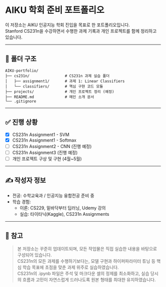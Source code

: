# AIKU 학회 준비 포트폴리오

이 저장소는 AIKU 인공지능 학회 진입을 목표로 한 포트폴리오입니다.  
Stanford CS231n을 수강하면서 수행한 과제 기록과 개인 프로젝트를 함께 정리하고 있습니다.

---

## 📁 폴더 구조

<pre><code>AIKU-portfolio/
├── cs231n/                # CS231n 과제 실습 폴더
│   ├── assignment1/       # 과제 1: Linear Classifiers
│   └── classifiers/       # 핵심 구현 코드 모듈
├── projects/              # 개인 프로젝트 정리 (예정)
├── README.md              # 메인 소개 문서
└── .gitignore
</code></pre>  

---

## ✅ 진행 상황

- [x] CS231n Assignment1 - SVM  
- [x] CS231n Assignment1 - Softmax  
- [ ] CS231n Assignment2 - CNN (진행 예정)  
- [ ] CS231n Assignment3       (진행 예정)  
- [ ] 개인 프로젝트 구상 및 구현 (4월~5월)  

---

## ✍️ 작성자 정보

- 전공: 수학교육과 / 인공지능 융합전공 준비 중
- 학습 경험:
  - 이론: CS229, 밑바닥부터 딥러닝, Udemy 강의
  - 실습: 타이타닉(Kaggle), CS231n Assignments

---

## 📝 참고

> 본 저장소는 꾸준히 업데이트되며, 모든 작업물은 직접 실습한 내용을 바탕으로 구성되어 있습니다.  
> CS231n의 모든 과제를 수행하기보다는, 모델 구현과 하이퍼파라미터 튜닝 등 핵심 학습 목표에 초점을 맞춘 과제 위주로 실습하였습니다.  
> CS231n의 .ipynb 파일은 주석 및 마크다운 셀의 정제를 최소화하고, 실습 당시의 흐름과 고민이 자연스럽게 드러나도록 원본 형태를 최대한 유지하였습니다.